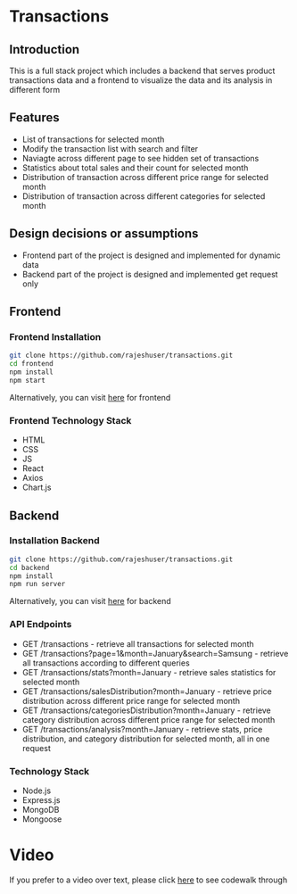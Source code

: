 # Transactions

## Introduction

This is a full stack project which includes a backend that serves product transactions data and a frontend to visualize the data and its analysis in different form

## Features

-   List of transactions for selected month
-   Modify the transaction list with search and filter
-   Naviagte across different page to see hidden set of transactions
-   Statistics about total sales and their count for selected month
-   Distribution of transaction across different price range for selected month
-   Distribution of transaction across different categories for selected month

## Design decisions or assumptions

-   Frontend part of the project is designed and implemented for dynamic data
-   Backend part of the project is designed and implemented get request only

## Frontend

### Frontend Installation

```bash
git clone https://github.com/rajeshuser/transactions.git
cd frontend
npm install
npm start
```

Alternatively, you can visit <a href="https://transactions-analysis.netlify.app">here</a> for frontend

### Frontend Technology Stack

-   HTML
-   CSS
-   JS
-   React
-   Axios
-   Chart.js

## Backend

### Installation Backend

```bash
git clone https://github.com/rajeshuser/transactions.git
cd backend
npm install
npm run server
```

Alternatively, you can visit <a href="https://easy-raincoat-wasp.cyclic.app">here</a> for backend

### API Endpoints

-   GET /transactions - retrieve all transactions for selected month
-   GET /transactions?page=1&month=January&search=Samsung - retrieve all transactions according to different queries
-   GET /transactions/stats?month=January - retrieve sales statistics for selected month
-   GET /transactions/salesDistribution?month=January - retrieve price distribution across different price range for selected month
-   GET /transactions/categoriesDistribution?month=January - retrieve category distribution across different price range for selected month
-   GET /transactions/analysis?month=January - retrieve stats, price distribution, and category distribution for selected month, all in one request

### Technology Stack

-   Node.js
-   Express.js
-   MongoDB
-   Mongoose

# Video

If you prefer to a video over text, please click <a href="https://drive.google.com/file/d/1ebg7YvUI3Tx0v_4LmDaw9NiwGCYnzHkv/view?usp=drive_link">here</a> to see codewalk through
